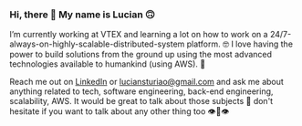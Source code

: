 ### Hi, there 👋 My name is Lucian 🙃

I’m currently working at VTEX and learning a lot on how to work on a 24/7-always-on-highly-scalable-distributed-system platform. 🤓
I love having the power to build solutions from the ground up using the most advanced technologies available to humankind (using AWS). 🚀

Reach me out on [LinkedIn](linkedin.com/in/luciansturiao) or luciansturiao@gmail.com and ask me about anything related to tech, software engineering, back-end engineering, scalability, AWS. 
It would be great to talk about those subjects 🌚 don't hesitate if you want to talk about any other thing too 👁👃👁

<!--
**luciansr/luciansr** is a ✨ _special_ ✨ repository because its `README.md` (this file) appears on your GitHub profile.

Here are some ideas to get you started:

- 🔭 I’m currently working on ...
- 🌱 I’m currently learning ...
- 👯 I’m looking to collaborate on ...
- 🤔 I’m looking for help with ...
- 💬 Ask me about ...
- 📫 How to reach me: ...
- 😄 Pronouns: ...
- ⚡ Fun fact: ...


- ⚡ Fun fact: at a time of my life I've had two motorcycles at the same time 🤔
              Probably it was not a good ideia, I know 
-->

